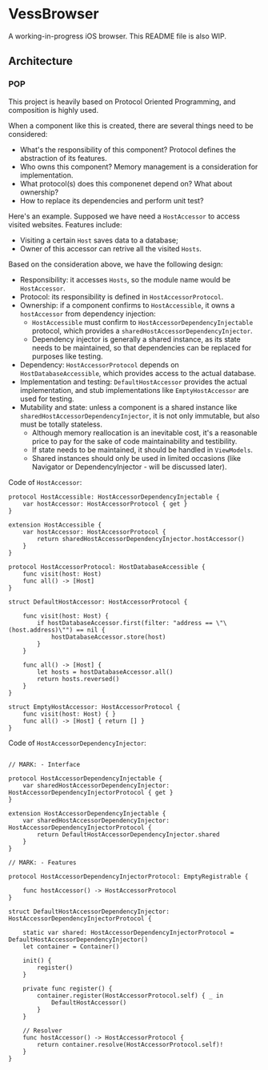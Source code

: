 # VessBrowser

A working-in-progress iOS browser. This README file is also WIP.

## Architecture

### POP

This project is heavily based on Protocol Oriented Programming, and composition is highly used. 

When a component like this is created, there are several things need to be considered:

- What's the responsibility of this component? Protocol defines the abstraction of its features.
- Who owns this component? Memory management is a consideration for implementation.
- What protocol(s) does this componenet depend on? What about ownership?
- How to replace its dependencies and perform unit test?

Here's an example. Supposed we have need a `HostAccessor` to access visited websites. Features include:

- Visiting a certain `Host` saves data to a database;
- Owner of this accessor can retrive all the visited `Hosts`.

Based on the consideration above, we have the following design:

- Responsibility: it accesses `Hosts`, so the module name would be `HostAccessor`.
- Protocol: its responsibility is defined in `HostAccessorProtocol`.
- Ownership: if a component confirms to `HostAccessible`, it owns a `hostAccessor` from dependency injection:
  - `HostAccessible` must confirm to `HostAccessorDependencyInjectable` protocol, which provides a `sharedHostAccessorDependencyInjector`.
  - Dependency injector is generally a shared instance, as its state needs to be maintained, so that dependencies can be replaced for purposes like testing.
- Dependency: `HostAccessorProtocol` depends on `HostDatabaseAccessible`, which provides access to the actual database.
- Implementation and testing: `DefaultHostAccessor` provides the actual implementation, and stub implementations like `EmptyHostAccessor` are used for testing.
- Mutability and state: unless a component is a shared instance like `sharedHostAccessorDependencyInjector`, it is not only immutable, but also must be totally stateless.
  - Although memory reallocation is an inevitable cost, it's a reasonable price to pay for the sake of code maintainability and testibility.
  - If state needs to be maintained, it should be handled in `ViewModels`.
  - Shared instances should only be used in limited occasions (like Navigator or DependencyInjector - will be discussed later).

Code of `HostAccessor`:

```
protocol HostAccessible: HostAccessorDependencyInjectable {
	var hostAccessor: HostAccessorProtocol { get }
}

extension HostAccessible {
	var hostAccessor: HostAccessorProtocol {
		return sharedHostAccessorDependencyInjector.hostAccessor()
	}
}

protocol HostAccessorProtocol: HostDatabaseAccessible {
	func visit(host: Host)
	func all() -> [Host]
}

struct DefaultHostAccessor: HostAccessorProtocol {

	func visit(host: Host) {
		if hostDatabaseAccessor.first(filter: "address == \"\(host.address)\"") == nil {
			hostDatabaseAccessor.store(host)
		}
	}

	func all() -> [Host] {
		let hosts = hostDatabaseAccessor.all()
		return hosts.reversed()
	}
}

struct EmptyHostAccessor: HostAccessorProtocol {
	func visit(host: Host) { }
	func all() -> [Host] { return [] }
}

```

Code of `HostAccessorDependencyInjector`:

```

// MARK: - Interface

protocol HostAccessorDependencyInjectable {
	var sharedHostAccessorDependencyInjector: HostAccessorDependencyInjectorProtocol { get }
}

extension HostAccessorDependencyInjectable {
	var sharedHostAccessorDependencyInjector: HostAccessorDependencyInjectorProtocol {
		return DefaultHostAccessorDependencyInjector.shared
	}
}

// MARK: - Features

protocol HostAccessorDependencyInjectorProtocol: EmptyRegistrable {

	func hostAccessor() -> HostAccessorProtocol
}

struct DefaultHostAccessorDependencyInjector: HostAccessorDependencyInjectorProtocol {

	static var shared: HostAccessorDependencyInjectorProtocol = DefaultHostAccessorDependencyInjector()
	let container = Container()

	init() {
		register()
	}

	private func register() {
		container.register(HostAccessorProtocol.self) { _ in
			DefaultHostAccessor()
		}
	}

	// Resolver
	func hostAccessor() -> HostAccessorProtocol {
		return container.resolve(HostAccessorProtocol.self)!
	}
}

```